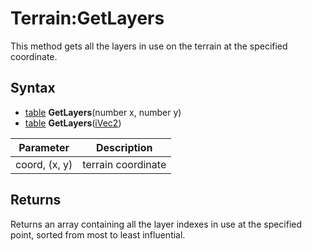 # Terrain:GetLayers

This method gets all the layers in use on the terrain at the specified coordinate.

## Syntax

- [table](https://www.lua.org/manual/5.4/manual.html#6.6) **GetLayers**(number x, number y)
- [table](https://www.lua.org/manual/5.4/manual.html#6.6) **GetLayers**([iVec2](iVec2.md))

| Parameter | Description |
|---|---|
| coord, (x, y) | terrain coordinate |

## Returns

Returns an array containing all the layer indexes in use at the specified point, sorted from most to least influential.

